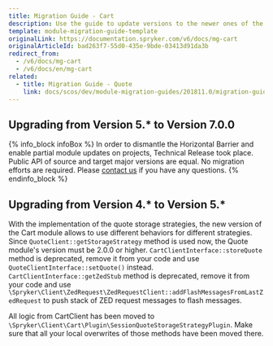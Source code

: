 ```yaml
---
title: Migration Guide - Cart
description: Use the guide to update versions to the newer ones of the Cart module.
template: module-migration-guide-template
originalLink: https://documentation.spryker.com/v6/docs/mg-cart
originalArticleId: bad263f7-55d0-435e-9bde-03413d91da3b
redirect_from:
  - /v6/docs/mg-cart
  - /v6/docs/en/mg-cart
related:
  - title: Migration Guide - Quote
    link: docs/scos/dev/module-migration-guides/201811.0/migration-guide-quote.html
---
```


## Upgrading from Version 5.* to Version 7.0.0

{% info_block infoBox %}
In order to dismantle the Horizontal Barrier and enable partial module updates on projects, Technical Release took place. Public API of source and target major versions are equal. No migration efforts are required. Please [contact us](https://spryker.com/en/support/) if you have any questions.
{% endinfo_block %}

## Upgrading from Version 4.* to Version 5.*

With the implementation of the quote storage strategies, the new version of the Cart module allows to use different behaviors for different strategies.
Since `QuoteClient::getStorageStrategy` method is used now, the Quote module's version must be 2.0.0 or higher.
`CartClientInterface::storeQuote` method is deprecated, remove it from your code and use `QuoteClientInterface::setQuote()`  instead.
`CartClientInterface::getZedStub` method is deprecated, remove it from your code and use `\Spryker\Client\ZedRequest\ZedRequestClient::addFlashMessagesFromLastZedRequest` to push stack of ZED request messages to flash messages.

All logic from CartClient has been moved to `\Spryker\Client\Cart\Plugin\SessionQuoteStorageStrategyPlugin`.
Make sure that all your local overwrites of those methods have been moved there.

<!-- Last review date: Apr 10, 2018- by Dmitriy Krainiy -->
